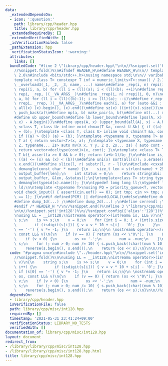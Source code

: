 ```yaml
---
data:
  _extendedDependsOn:
  - icon: ':question:'
    path: library/cpp/header.hpp
    title: library/cpp/header.hpp
  _extendedRequiredBy: []
  _extendedVerifiedWith: []
  _isVerificationFailed: false
  _pathExtension: hpp
  _verificationStatusIcon: ':warning:'
  attributes:
    links: []
  bundledCode: "#line 2 \"library/cpp/header.hpp\"\n\n//%snippet.set('header')%\n\
    //%snippet.fold()%\n#ifndef HEADER_H\n#define HEADER_H\n\n// template version\
    \ 2.0\n#include <bits/stdc++.h>\nusing namespace std;\n\n// varibable settings\n\
    template <class T> constexpr T inf = numeric_limits<T>::max() / 2.1;\n\n#define\
    \ _overload3(_1, _2, _3, name, ...) name\n#define _rep(i, n) repi(i, 0, n)\n#define\
    \ repi(i, a, b) for (ll i = (ll)(a); i < (ll)(b); ++i)\n#define rep(...) _overload3(__VA_ARGS__,\
    \ repi, _rep, )(__VA_ARGS__)\n#define _rrep(i, n) rrepi(i, 0, n)\n#define rrepi(i,\
    \ a, b) for (ll i = (ll)((b)-1); i >= (ll)(a); --i)\n#define r_rep(...) _overload3(__VA_ARGS__,\
    \ rrepi, _rrep, )(__VA_ARGS__)\n#define each(i, a) for (auto &&i : a)\n#define\
    \ all(x) (x).begin(), (x).end()\n#define sz(x) ((int)(x).size())\n#define pb(a)\
    \ push_back(a)\n#define mp(a, b) make_pair(a, b)\n#define mt(...) make_tuple(__VA_ARGS__)\n\
    #define ub upper_bound\n#define lb lower_bound\n#define lpos(A, x) (lower_bound(all(A),\
    \ x) - A.begin())\n#define upos(A, x) (upper_bound(all(A), x) - A.begin())\ntemplate\
    \ <class T, class U> inline void chmax(T &a, const U &b) { if ((a) < (b)) (a)\
    \ = (b); }\ntemplate <class T, class U> inline void chmin(T &a, const U &b) {\
    \ if ((a) > (b)) (a) = (b); }\ntemplate <typename X, typename T> auto mv(X x,\
    \ T a) { return vector<T>(x, a); }\ntemplate <typename X, typename Y, typename\
    \ Z, typename... Zs> auto mv(X x, Y y, Z z, Zs... zs) { auto cont = mv(y, z, zs...);\
    \ return vector<decltype(cont)>(x, cont); }\n\ntemplate <class T> T cdiv(T a,\
    \ T b){ assert(a >= 0 && b > 0); return (a+b-1)/b; }\n\n#define is_in(x, a, b)\
    \ ((a) <= (x) && (x) < (b))\n#define uni(x) sort(all(x)); x.erase(unique(all(x)),\
    \ x.end())\n#define slice(l, r) substr(l, r - l)\n\n#include <cxxabi.h>\nstring\
    \ demangle(const char * name) {\n    size_t len = strlen(name) + 256;\n    char\
    \ output_buffer[len];\n    int status = 0;\n    return string(abi::__cxa_demangle(name,\
    \ output_buffer, &len, &status));\n}\ntemplate<class T> string type(T x){ return\
    \ demangle(typeid(x).name()); }\n\ntypedef long long ll;\ntypedef long double\
    \ ld;\n\ntemplate <typename T>\nusing PQ = priority_queue<T, vector<T>, greater<T>>;\n\
    void check_input() { assert(cin.eof() == 0); int tmp; cin >> tmp; assert(cin.eof()\
    \ == 1); }\n\n#if defined(PCM) || defined(LOCAL)\n#else\n#define dump(...) ;\n\
    #define dump_1d(...) ;\n#define dump_2d(...) ;\n#define cerrendl ;\n#endif\n\n\
    #endif /* HEADER_H */\n//%snippet.end()%\n#line 3 \"library/cpp/misc/int128.hpp\"\
    \n\n//%snippet.set('int128')%\n//%snippet.config({'alias':'128'})%\n//%snippet.fold()%\n\
    \nusing LL = __int128;\nistream& operator>>(istream& is, LL& v)\n{\n    string\
    \ s;\n    is >> s;\n    v = 0;\n    for (int i = 0; i < (int)s.size(); i++) {\n\
    \        if (isdigit(s[i])) { v = v * 10 + s[i] - '0'; }\n    }\n    if (s[0]\
    \ == '-') { v *= -1; }\n    return is;\n}\n \nostream& operator<<(ostream& os,\
    \ const LL& v)\n{\n    if (v == 0) { return (os << \"0\"); }\n    LL num = v;\n\
    \    if (v < 0) {\n        os << '-';\n        num = -num;\n    }\n    string\
    \ s;\n    for (; num > 0; num /= 10) { s.push_back((char)(num % 10) + '0'); }\n\
    \    reverse(s.begin(), s.end());\n    return (os << s);\n}\n\n//%snippet.end()%\n"
  code: "#pragma once\n#include \"../header.hpp\"\n\n//%snippet.set('int128')%\n//%snippet.config({'alias':'128'})%\n\
    //%snippet.fold()%\n\nusing LL = __int128;\nistream& operator>>(istream& is, LL&\
    \ v)\n{\n    string s;\n    is >> s;\n    v = 0;\n    for (int i = 0; i < (int)s.size();\
    \ i++) {\n        if (isdigit(s[i])) { v = v * 10 + s[i] - '0'; }\n    }\n   \
    \ if (s[0] == '-') { v *= -1; }\n    return is;\n}\n \nostream& operator<<(ostream&\
    \ os, const LL& v)\n{\n    if (v == 0) { return (os << \"0\"); }\n    LL num =\
    \ v;\n    if (v < 0) {\n        os << '-';\n        num = -num;\n    }\n    string\
    \ s;\n    for (; num > 0; num /= 10) { s.push_back((char)(num % 10) + '0'); }\n\
    \    reverse(s.begin(), s.end());\n    return (os << s);\n}\n\n//%snippet.end()%\n"
  dependsOn:
  - library/cpp/header.hpp
  isVerificationFile: false
  path: library/cpp/misc/int128.hpp
  requiredBy: []
  timestamp: '2021-05-31 23:41:24+09:00'
  verificationStatus: LIBRARY_NO_TESTS
  verifiedWith: []
documentation_of: library/cpp/misc/int128.hpp
layout: document
redirect_from:
- /library/library/cpp/misc/int128.hpp
- /library/library/cpp/misc/int128.hpp.html
title: library/cpp/misc/int128.hpp
---
```

